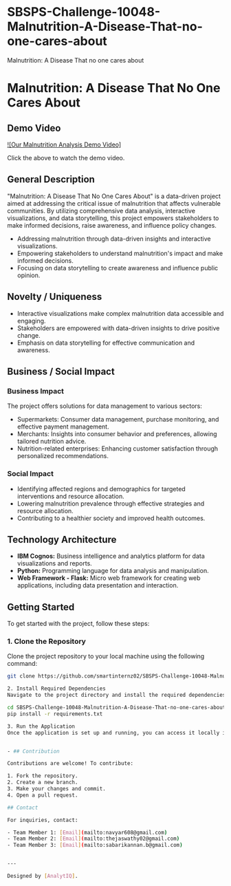 # SBSPS-Challenge-10048-Malnutrition-A-Disease-That-no-one-cares-about
Malnutrition: A Disease That no one cares about
# Malnutrition: A Disease That No One Cares About

## Demo Video

[![Our Malnutrition Analysis Demo Video]](https://youtu.be/bEedOAwfFK0)

Click the above to watch the demo video.
## General Description

"Malnutrition: A Disease That No One Cares About" is a data-driven project aimed at addressing the critical issue of malnutrition that affects vulnerable communities. By utilizing comprehensive data analysis, interactive visualizations, and data storytelling, this project empowers stakeholders to make informed decisions, raise awareness, and influence policy changes.

- Addressing malnutrition through data-driven insights and interactive visualizations.
- Empowering stakeholders to understand malnutrition's impact and make informed decisions.
- Focusing on data storytelling to create awareness and influence public opinion.

## Novelty / Uniqueness

- Interactive visualizations make complex malnutrition data accessible and engaging.
- Stakeholders are empowered with data-driven insights to drive positive change.
- Emphasis on data storytelling for effective communication and awareness.

## Business / Social Impact

### Business Impact

The project offers solutions for data management to various sectors:

- Supermarkets: Consumer data management, purchase monitoring, and effective payment management.
- Merchants: Insights into consumer behavior and preferences, allowing tailored nutrition advice.
- Nutrition-related enterprises: Enhancing customer satisfaction through personalized recommendations.

### Social Impact

- Identifying affected regions and demographics for targeted interventions and resource allocation.
- Lowering malnutrition prevalence through effective strategies and resource allocation.
- Contributing to a healthier society and improved health outcomes.

## Technology Architecture

- **IBM Cognos:** Business intelligence and analytics platform for data visualizations and reports.
- **Python:** Programming language for data analysis and manipulation.
- **Web Framework - Flask:** Micro web framework for creating web applications, including data presentation and interaction.
## Getting Started

To get started with the project, follow these steps:

### 1. Clone the Repository 

Clone the project repository to your local machine using the following command:

```bash
git clone https://github.com/smartinternz02/SBSPS-Challenge-10048-Malnutrition-A-Disease-That-no-one-cares-about.git

2. Install Required Dependencies
Navigate to the project directory and install the required dependencies. This can typically be done using pip for Python dependencies:

cd SBSPS-Challenge-10048-Malnutrition-A-Disease-That-no-one-cares-about
pip install -r requirements.txt

3. Run the Application
Once the application is set up and running, you can access it locally in your web browser by navigating to the appropriate URL (usually http://localhost:5000 or similar).


- ## Contribution

Contributions are welcome! To contribute:

1. Fork the repository.
2. Create a new branch.
3. Make your changes and commit.
4. Open a pull request.

## Contact

For inquiries, contact:

- Team Member 1: [Email](mailto:navyar608@gmail.com)
- Team Member 2: [Email](mailto:thejaswathy02@gmail.com)
- Team Member 3: [Email](mailto:sabarikannan.b@gmail.com)


---

Designed by [AnalytIQ].



